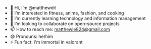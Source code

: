 - 👋 Hi, I’m @matthewdrl
- 👀 I’m interested in fitness, anime, fashion, and cooking
- 🌱 I’m currently learning technology and information management
- 💞️ I’m looking to collaborate on open-source projects
- 📫 How to reach me: matthewle824@gmail.com
- 😄 Pronouns: he/him
- ⚡ Fun fact: i'm immortal in valorant

<!---
matthewdrl/matthewdrl is a ✨ special ✨ repository because its `README.md` (this file) appears on your GitHub profile.
You can click the Preview link to take a look at your changes.
--->
